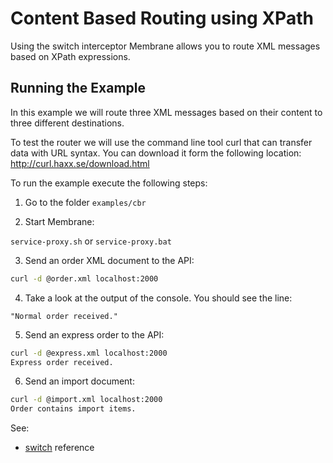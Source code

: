 # Content Based Routing using XPath

Using the switch interceptor Membrane allows you to route XML messages based on XPath expressions.


## Running the Example

In this example we will route three XML messages based on their content to three different destinations. 

To test the router we will use the command line tool curl that can transfer data with URL syntax. You can download it form the following location:
http://curl.haxx.se/download.html

To run the example execute the following steps:

1. Go to the folder `examples/cbr`

2. Start Membrane:

`service-proxy.sh` or 
`service-proxy.bat`

3. Send an order XML document to the API:

```sh
curl -d @order.xml localhost:2000
```

4. Take a look at the output of the console. You should see the line:

`"Normal order received."`

5. Send an express order to the API:

```sh
curl -d @express.xml localhost:2000
Express order received.
```

6. Send an import document:

```sh
curl -d @import.xml localhost:2000
Order contains import items.
```

See:
- [switch](https://membrane-soa.org/api-gateway-doc/current/configuration/reference/switch.htm) reference